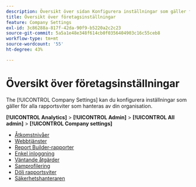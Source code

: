 ```yaml
---
description: Översikt över sidan Konfigurera inställningar som gäller för alla rapportsviter som hanteras av din organisation.
title: Översikt över företagsinställningar
feature: Company Settings
exl-id: 3c86288a-817f-42da-90f9-b5220a2c2c23
source-git-commit: 5a5a1e48e348f614cb0f0356404903c16c55ceb8
workflow-type: tm+mt
source-wordcount: '55'
ht-degree: 43%

---
```


# Översikt över företagsinställningar

The [!UICONTROL Company Settings] kan du konfigurera inställningar som gäller för alla rapportsviter som hanteras av din organisation.

**[!UICONTROL Analytics]** > **[!UICONTROL Admin]** > **[!UICONTROL All admin]** > **[!UICONTROL Company settings]**

+ [Åtkomstnivåer](feature-access-levels.md)
+ [Webbtjänster](web-services-admin.md)
+ [Report Builder-rapporter](report-builder-reports-admin.md)
+ [Enkel inloggning](single-signon-admin.md)
+ [Väntande åtgärder](pending-actions-admin.md)
+ [Samprofilering](co-branding-admin.md)
+ [Dölj rapportsviter](c-hide-report-suites.md)
+ [Säkerhetshanteraren](security-manager.md)
